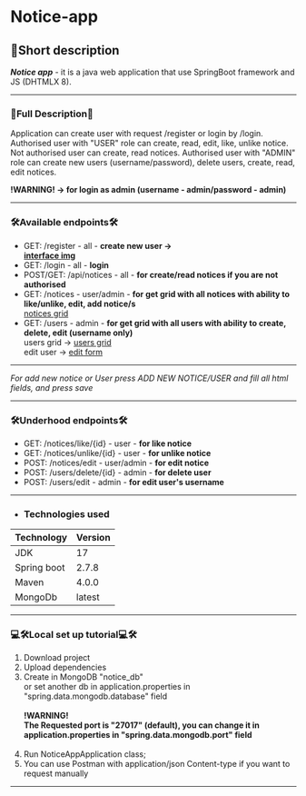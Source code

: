 # Notice-app
## 📄Short description
___Notice app___ - it is a java web application that use SpringBoot framework and JS (DHTMLX 8).
___
### 📑Full Description📑
Application can create user with request /register or login by /login.
Authorised user with "USER" role can create, read, edit, like, unlike notice.
Not authorised user can create, read notices.
Authorised user with "ADMIN" role can create new users (username/password), 
delete users, create, read, edit notices.

__!WARNING! -> for login as admin (username - admin/password - admin)__
___
### 🛠Available endpoints🛠
+ GET: /register - all - **create new user -><br /> [interface img](img/registerForm.jpg)**
+ GET: /login - all - **login**
+ POST/GET: /api/notices - all - **for create/read notices if you are not authorised**
+ GET: /notices - user/admin - **for get grid with all notices with ability to like/unlike, edit, add notice/s<br />**
[notices grid](img/notices.jpg)
+ GET: /users - admin - **for get grid with all users with ability to create, delete, edit (username only)<br />**
users grid -> [users grid](img/users.jpg)<br />
edit user -> [edit form](img/editUser.jpg)
___
_For add new notice or User press ADD NEW NOTICE/USER and fill all html fields, and press save_
___
### 🛠Underhood endpoints🛠
+ GET: /notices/like/{id} - user - **for like notice** <br />
+ GET: /notices/unlike/{id} - user - **for unlike notice** <br />
+ POST: /notices/edit - user/admin - **for edit notice**<br />
+ POST: /users/delete/{id} - admin - **for delete user**
+ POST: /users/edit - admin - **for edit user's username**
___
+ ### Technologies used
| Technology  | Version |
|-------------|--------|
| JDK         | 17     |
| Spring boot | 2.7.8  |
| Maven       | 4.0.0  |
| MongoDb     | latest |
___
### 💻🛠Local set up tutorial💻🛠
1. Download project
2. Upload dependencies
3. Create in MongoDB "notice_db" <br />
or set another db in application.properties in "spring.data.mongodb.database" field<br />
   <br />
__!WARNING!<br />
The Requested port is "27017" (default), you can change it in
   application.properties in "spring.data.mongodb.port" field
   <br /><br />__
4. Run NoticeAppApplication class;
5. You can use Postman with application/json Content-type if you want to request manually
___